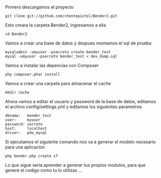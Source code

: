 Primero descargamos el proyecto

    git clone git://github.com/chentepixtol/Bender2.git
    
Esto creara la carpeta Bender2, ingresamos a ella

    cd Bender2
    
Vamos a crear una base de datos y despues montamos el sql de prueba

    mysqladmin -umyuser -psecreto create bender_test
    mysql -umyuser -psecreto bender_test < dev_dump.sql 

Vamos a instalar las depencias con Composer

    php composer.phar install

Vamos a crear una carpeta para almacenar el cache

    mkdir cache
    
Ahora vamos a editar el usuario y password de la base de datos, editamos el archivo config/settings.yml 
y editamos los siguientes parametros   

    dbname:   bender_test
    user:     myuser
    password: secreto
    host:     localhost
    driver:   pdo_mysql
    
Si ejecutamos el siguiente comando nos va a generar el modelo necesario para una aplicacion

    php bender.php create zf
    
Lo que sigue seria aprender a generar tus propios modulos, para que genere el codigo como tu lo utilizas ...
